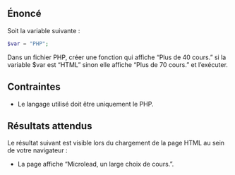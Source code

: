 ## Énoncé

Soit la variable suivante :

``` php
$var = "PHP";
```

Dans un fichier PHP, créer une fonction qui affiche “Plus de 40 cours.” si la variable $var est “HTML” sinon elle affiche “Plus de 70 cours.” et l’exécuter.

## Contraintes

- Le langage utilisé doit être uniquement le PHP.

## Résultats attendus

Le résultat suivant est visible lors du chargement de la page HTML au sein de votre navigateur :

- La page affiche “Microlead, un large choix de cours.”.